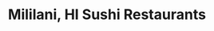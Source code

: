 ---
layout: city
title: Mililani, HI Sushi Restaurants
permalink: /hawaii/mililani/
stateAbbr: HI
stateName: Hawaii
cityName: Mililani
---